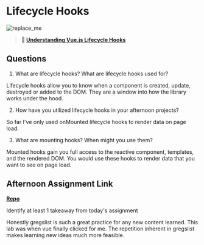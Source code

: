 # Lifecycle Hooks

![replace_me](https://codeworks.blob.core.windows.net/public/assets/img/illustrations/placeholder.svg)

> **📖 [Understanding Vue.js Lifecycle Hooks](https://codeworksacademy.com/fs-student-guide/resources/wk6/03-Vue-Lifecycle-Hooks)**

## Questions

1. What are lifecycle hooks? What are lifecycle hooks used for?

Lifecycle hooks allow you to know when a component is created, update, destroyed or added to the DOM. They are a window into how the library works under the hood. 

2. How have you utilized lifecycle hooks in your afternoon projects?

So far I've only used onMounted lifecycle hooks to render data on page load.

3. What are mounting hooks? When might you use them?

Mounted hooks gain you full access to the reactive component, templates, and the rendered DOM. You would use these hooks to render data that you want to see on page load. 

## Afternoon Assignment Link

**[Repo](https://github.com/Max-Ball/summer22-gregslist-vue)**

Identify at least 1 takeaway from today's assignment

Honestly gregslist is such a great practice for any new content learned. This lab was when vue finally clicked for me. The repetition inherent in gregslist makes learning new ideas much more feasible. 
